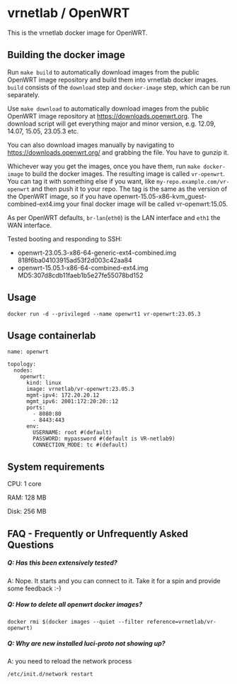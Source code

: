 vrnetlab / OpenWRT
==================================
This is the vrnetlab docker image for OpenWRT.

Building the docker image
-------------------------
Run `make build` to automatically download images from the public OpenWRT image
repository and build them into vrnetlab docker images. `build` consists of the
`download` step and `docker-image` step, which can be run separately.

Use `make download` to automatically download images from the public OpenWRT
image repository at https://downloads.openwrt.org. The download script will get
everything major and minor version, e.g. 12.09, 14.07, 15.05, 23.05.3 etc.

You can also download images manually by navigating to
https://downloads.openwrt.org/ and grabbing the file. You have to gunzip it.

Whichever way you get the images, once you have them, run `make docker-image`
to build the docker images. The resulting image is called `vr-openwrt`. You can
tag it with something else if you want, like `my-repo.example.com/vr-openwrt`
and then push it to your repo. The tag is the same as the version of the
OpenWRT image, so if you have openwrt-15.05-x86-kvm_guest-combined-ext4.img
your final docker image will be called vr-openwrt:15.05.

As per OpenWRT defaults, `br-lan`(`eth0`) is the LAN interface and `eth1` the
WAN interface.

Tested booting and responding to SSH:
* openwrt-23.05.3-x86-64-generic-ext4-combined.img 818f6ba04103915ad53f2d003c42aa84
* openwrt-15.05.1-x86-64-combined-ext4.img   MD5:307d8cdb11faeb1b5e27fe55078bd152

Usage
-----
```
docker run -d --privileged --name openwrt1 vr-openwrt:23.05.3
```

Usage containerlab
-----
```
name: openwrt

topology:
  nodes:
    openwrt:
      kind: linux
      image: vrnetlab/vr-openwrt:23.05.3
      mgmt-ipv4: 172.20.20.12
      mgmt_ipv6: 2001:172:20:20::12
      ports:
        - 8080:80
        - 8443:443
      env:
        USERNAME: root #(default)
        PASSWORD: mypassword #(default is VR-netlab9)
        CONNECTION_MODE: tc #(default)
```

System requirements
-------------------
CPU: 1 core

RAM: 128 MB

Disk: 256 MB

FAQ - Frequently or Unfrequently Asked Questions
-------------------------------------------------
##### Q: Has this been extensively tested?
A: Nope. It starts and you can connect to it. Take it for a spin and provide
some feedback :-)
##### Q: How to delete all openwrt docker images?
```
docker rmi $(docker images --quiet --filter reference=vrnetlab/vr-openwrt)
```
##### Q: Why are new installed luci-proto not showing up?
A: you need to reload the network process
```
/etc/init.d/network restart
```
